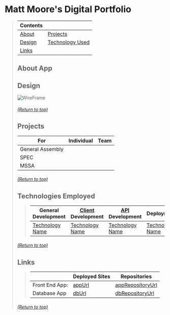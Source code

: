 # Matt Moore's Digital Portfolio
> | Contents |  |
> |--|--|
> | [About]() | [Projects]() |
> | [Design]() | [Technology Used]() |
> | [Links]() |  |
>
> ## About App
> <!-- Desctiption -->
> ## Design
> ![WireFrame](linktoWireFrame)
>
>
> ###### [(Return to top)]()
> 
> ## Projects
> | For | Individual | Team |
> |--|--|--|
> | General Assembly |  |  |
> | SPEC |  |  |
> | MSSA |  |  |
>
> ###### [(Return to top)]()
>
> ## Technologies Employed
>> | **General Development** | **[Client]() Development** | **[API]() Development** | **Deployment** |
>> |--|--|--|--|
>> | [Technology Name](docs) | [Technology Name](docs) | [Technology Name](docs) | [Technology Name](docs) |
>
>
> ###### [(Return to top)]()
>
> ## Links
>> | | **Deployed Sites** | **Repositories** |
>> |--|--|--|
>> | Front End App: | [appUrl](appUrl) | [appRepositoryUrl](appRepositoryUrl)|
>> | Database App | [dbUrl](dbUrl) | [dbRepositoryUrl](dbRepositoryUrl) |
>
> ###### [(Return to top)]()
>